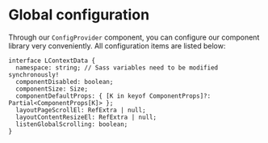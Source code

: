 # Global configuration

Through our `ConfigProvider` component, you can configure our component library very conveniently. All configuration items are listed below:

```tsx
interface LContextData {
  namespace: string; // Sass variables need to be modified synchronously!
  componentDisabled: boolean;
  componentSize: Size;
  componentDefaultProps: { [K in keyof ComponentProps]?: Partial<ComponentProps[K]> };
  layoutPageScrollEl: RefExtra | null;
  layoutContentResizeEl: RefExtra | null;
  listenGlobalScrolling: boolean;
}
```
